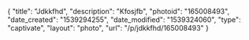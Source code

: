 {
    "title": "Jdkkfhd",
    "description": "Kfosjfb",
    "photoid": "165008493",
    "date_created": "1539294255",
    "date_modified": "1539324060",
    "type": "captivate",
    "layout": "photo",
    "url": "\/p\/jdkkfhd\/165008493"
}